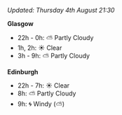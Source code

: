 *Updated: Thursday 4th August 21:30*

**Glasgow**

* 22h - 0h: :partly_sunny: Partly Cloudy
* 1h, 2h: :sunny: Clear
* 3h - 9h: :partly_sunny: Partly Cloudy

**Edinburgh**

* 22h - 7h: :sunny: Clear
* 8h: :partly_sunny: Partly Cloudy
* 9h: :cyclone: Windy (:partly_sunny:)
